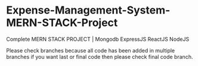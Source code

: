 # Expense-Management-System-MERN-STACK-Project
Complete MERN STACK PROJECT | Mongodb ExpressJS ReactJS NodeJS

Please check branches because all code has been added in multiple branches if you want last or final code then please check final code branch.


